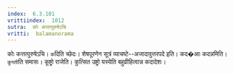 ```yaml
---
index:  6.3.101
vrittiindex:  1012
sutra:  कोः कत्तत्पुरुषेऽचि
vritti:  balamanorama 
---
```


कोः कत्तत्पुरुषेऽचि। `क`दिति च्छेदः। शेषपूरणेन सूत्रं व्याचष्टे--अजादावुत्तरपदे इति। कद�आः कदन्नमिति। `कुगती`ति समासः। कूष्ट्रो राजेति। कुत्सित उष्ट्रो यस्येति बहुव्रीहित्वान्न कदादेशः। 


